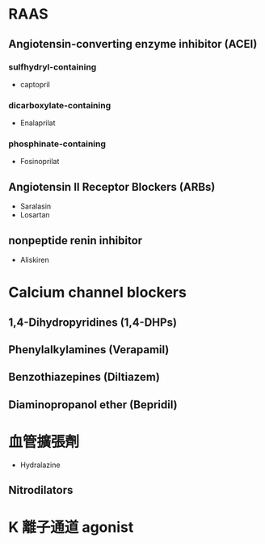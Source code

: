# RAAS
## Angiotensin-converting enzyme inhibitor (ACEI)
### sulfhydryl-containing
- captopril
### dicarboxylate-containing
- Enalaprilat
### phosphinate-containing
- Fosinoprilat
## Angiotensin II Receptor Blockers (ARBs)
- Saralasin
- Losartan
## nonpeptide renin inhibitor
- Aliskiren
# Calcium channel blockers
## 1,4-Dihydropyridines (1,4-DHPs) 
## Phenylalkylamines (Verapamil) 
## Benzothiazepines (Diltiazem) 
## Diaminopropanol ether (Bepridil)
# 血管擴張劑
- Hydralazine
## Nitrodilators
# K 離子通道 agonist
